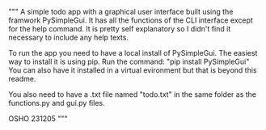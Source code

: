 """
A simple todo app with a graphical user interface built using the framwork PySimpleGui.
It has all the functions of the CLI interface except for the help command. 
It is pretty self explanatory so I didn't find it necessary to include any help texts.

To run the app you need to have a local install of PySimpleGui.
The easiest way to install it is using pip.
Run the command: "pip install PySimpleGui"
You can also have it installed in a virtual evironment but that is beyond this readme.

You also need to have a .txt file named "todo.txt" in the same folder as the functions.py and gui.py files.

OSHO 231205
"""
